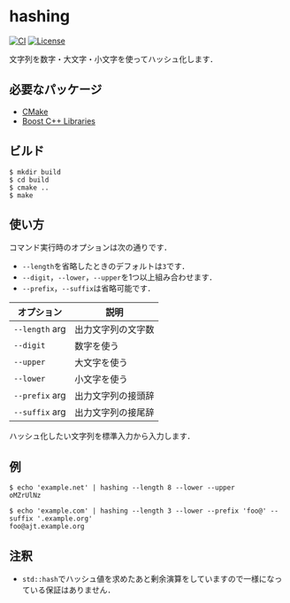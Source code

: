 # hashing

[![CI](https://github.com/maphorie/hashing/actions/workflows/ci.yml/badge.svg)](https://github.com/maphorie/hashing/actions/workflows/ci.yml)
[![License](https://img.shields.io/github/license/maphorie/hashing)](https://github.com/maphorie/hashing/blob/main/LICENSE)

文字列を数字・大文字・小文字を使ってハッシュ化します．

## 必要なパッケージ

- [CMake](https://cmake.org/)
- [Boost C++ Libraries](https://www.boost.org/)

## ビルド

```console
$ mkdir build
$ cd build
$ cmake ..
$ make
```

## 使い方

コマンド実行時のオプションは次の通りです．

- `--length`を省略したときのデフォルトは`3`です．
- `--digit`，`--lower`，`--upper`を1つ以上組み合わせます．
- `--prefix`，`--suffix`は省略可能です．

| オプション     | 説明               |
|----------------|--------------------|
| `--length` arg | 出力文字列の文字数 |
| `--digit`      | 数字を使う         |
| `--upper`      | 大文字を使う       |
| `--lower`      | 小文字を使う       |
| `--prefix` arg | 出力文字列の接頭辞 |
| `--suffix` arg | 出力文字列の接尾辞 |

ハッシュ化したい文字列を標準入力から入力します．

## 例

```console
$ echo 'example.net' | hashing --length 8 --lower --upper
oMZrUlNz

$ echo 'example.com' | hashing --length 3 --lower --prefix 'foo@' --suffix '.example.org'
foo@ajt.example.org
```

## 注釈

- `std::hash`でハッシュ値を求めたあと剰余演算をしていますので一様になっている保証はありません．
